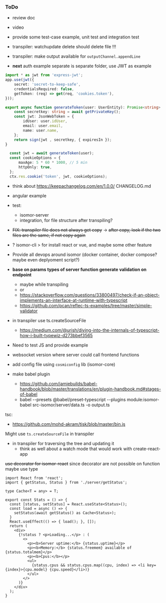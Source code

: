 ### ToDo

- review doc
- video
- provide some test-case example, unit test and integration test

- transpiler: watchupdate delete should delete file !!!
- transpiler: make output available for `outputChannel.appendLine`

- **next** auth example separate is separate folder, use JWT as example

```ts
import * as jwt from 'express-jwt';
app.use(jwt({
    secret: 'secret-to-keep-safe',
    credentialsRequired: false,
    getToken: (req) => get(req, 'cookies.token'),
}));
```

```ts
export async function generateToken(user: UserEntity): Promise<string> {
    const secretkey: string = await getPrivateKey();
    const jwt: JsonWebToken = {
        idUser: user.idUser,
        email: user.email,
        name: user.name,
    };
    return sign(jwt , secretkey, { expiresIn });
}

  const jwt = await generateToken(user);
  const cookieOptions = {
      maxAge: 5 * 60 * 1000, // 5 min
      httpOnly: true,
  };
  ctx.res.cookie('token', jwt, cookieOptions);
```

- think about https://keepachangelog.com/en/1.0.0/ CHANGELOG.md

- angular example

- test:
  - isomor-server
  - integration, for file structure after transpiling?

- ~~FIX: transpiler file does not always get copy~~
  -> ~~after copy, look if the two files are the same, if not copy again~~

- ? isomor-cli > for install react or vue, and maybe some other feature

- Provide all devops around isomor (docker container, docker compose? maybe even deplyoment script?)


- **base on params types of server function generate validation on endpoint**
  - maybe while transpiling
  - or
  - https://stackoverflow.com/questions/33800497/check-if-an-object-implements-an-interface-at-runtime-with-typescript
  - https://github.com/pcan/reflec-ts-examples/tree/master/simple-validator

- in transpiler use ts.createSourceFile
  - https://medium.com/@urish/diving-into-the-internals-of-typescript-how-i-built-typewiz-d273bbef3565

- Need to test JS and provide example
- websocket version where server could call frontend functions
- add config file using `cosmiconfig` lib (isomor-core)

- make babel plugin
  - https://github.com/jamiebuilds/babel-handbook/blob/master/translations/en/plugin-handbook.md#stages-of-babel
  - babel --presets @babel/preset-typescript --plugins module:isomor-babel src-isomor/server/data.ts -o output.ts


tsc:
- https://github.com/mohd-akram/tisk/blob/master/bin.js

Might use `ts.createSourceFile` in transpiler
  - in transpiler for traversing the tree and updating it
      - think as well about a watch mode that would work with create-react-app



~~use decorator for isomor-react~~
since decorator are not possible on function maybe use type

```tsx
import React from 'react';
import { getStatus, Status } from './server/getStatus';

type Cache<T = any> = T;

export const Stats = () => {
  const [status, setStatus] = React.useState<Status>();
  const load = async () => {
    setStatus(await getStatus() as Cache<Status>);
  }
  React.useEffect(() => { load(); }, []);
  return (
    <div>
      {!status ? <p>Loading...</p> : (
        <>
          <p><b>Server uptime:</b> {status.uptime}</p>
          <p><b>Memory:</b> {status.freemem} available of {status.totalmem}</p>
          <p><b>Cpus:</b></p>
          <ul>
            {status.cpus && status.cpus.map((cpu, index) => <li key={index}>{cpu.model} {cpu.speed}</li>)}
          </ul>
        </>
      )}
    </div>
  );
}
```
